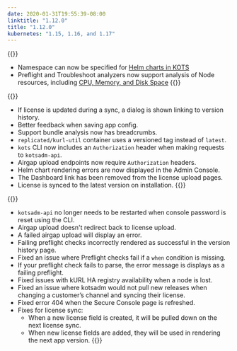 ```yaml
---
date: 2020-01-31T19:55:39-08:00
linktitle: "1.12.0"
title: "1.12.0"
kubernetes: "1.15, 1.16, and 1.17"
---
```

{{<features>}}
* Namespace can now be specified for [Helm charts in KOTS](https://kots.io/reference/template-functions/static-context/)
* Preflight and Troubleshoot analyzers now support analysis of Node resources, including [CPU, Memory, and Disk Space](https://troubleshoot.sh/reference/analyzers/node-resources/)
{{</features>}}

{{<changes>}}
* If license is updated during a sync, a dialog is shown linking to version history.
* Better feedback when saving app config.
* Support bundle analysis now has breadcrumbs.
* `replicated/kurl-util` container uses a versioned tag instead of `latest`.
* `kots` CLI now includes an `Authorization` header when making requests to `kotsadm-api`.
* Airgap upload endpoints now require `Authorization` headers.
* Helm chart rendering errors are now displayed in the Admin Console.
* The Dashboard link has been removed from the license upload pages.
* License is synced to the latest version on installation.
{{</changes>}}

{{<fixes>}}
* `kotsadm-api` no longer needs to be restarted when console password is reset using the CLI.
* Airgap upload doesn't redirect back to license upload.
* A failed airgap upload will display an error.
* Failing preflight checks incorrectly rendered as successful in the version history page. 
* Fixed an issue where Preflight checks fail if a `when` condition is missing.
* If your preflight check fails to parse, the error message is displays as a failing preflight. 
* Fixed issues with kURL HA registry availability when a node is lost.
* Fixed an issue where kotsadm would not pull new releases when changing a customer’s channel and syncing their license.
* Fixed error 404 when the Secure Console page is refreshed.
* Fixes for license sync:
  * When a new license field is created, it will be pulled down on the next license sync.
  * When new license fields are added, they will be used in rendering the next app version.
{{</fixes>}}
